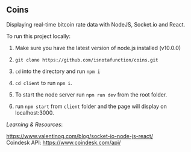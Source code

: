 ## Coins

Displaying real-time bitcoin rate data with NodeJS, Socket.io and React.

To run this project locally:

1. Make sure you have the latest version of node.js installed (v10.0.0)

2. `git clone https://github.com/isnotafunction/coins.git`

3. `cd` into the directory and run `npm i`   

4. `cd client` to run `npm i`.  

5. To start the node server run `npm run dev` from the root folder.  

6. run `npm start` from `client` folder and the page will display on localhost:3000.





*Learning & Resources*:

https://www.valentinog.com/blog/socket-io-node-js-react/  
Coindesk API: https://www.coindesk.com/api/

